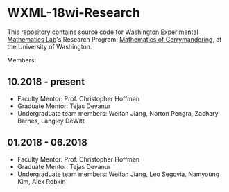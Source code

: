 # WXML-18wi-Research

This repository contains source code for <a href="http://wxml.math.washington.edu/">Washington Experimental Mathematics Lab</a>'s Research Program: <u>Mathematics of Gerrymandering</u>, at the University of Washington.<br />

Members:<br />

## 10.2018 - present
* Faculty Mentor: Prof. Christopher Hoffman
* Graduate Mentor: Tejas Devanur
* Undergraduate team members: Weifan Jiang, Norton Pengra, Zachary Barnes, Langley DeWitt

## 01.2018 - 06.2018
* Faculty Mentor: Prof. Christopher Hoffman
* Graduate Mentor: Tejas Devanur
* Undergraduate team members: Weifan Jiang, Leo Segovia, Namyoung Kim, Alex Robkin
